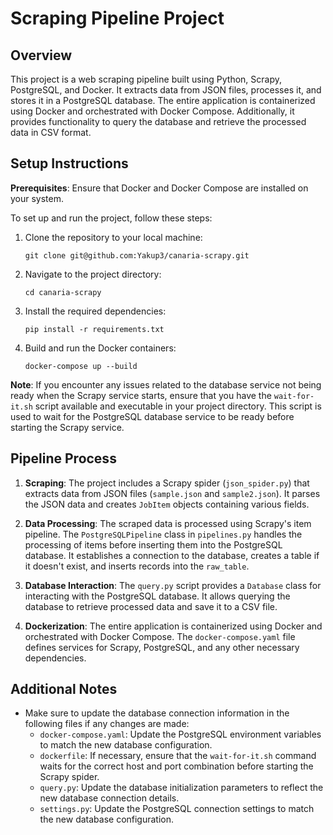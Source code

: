 # Scraping Pipeline Project

## Overview

This project is a web scraping pipeline built using Python, Scrapy, PostgreSQL, and Docker. It extracts data from JSON files, processes it, and stores it in a PostgreSQL database. The entire application is containerized using Docker and orchestrated with Docker Compose. Additionally, it provides functionality to query the database and retrieve the processed data in CSV format.

## Setup Instructions

**Prerequisites**: Ensure that Docker and Docker Compose are installed on your system.

To set up and run the project, follow these steps:

1. Clone the repository to your local machine:

   ```
   git clone git@github.com:Yakup3/canaria-scrapy.git
   ```

2. Navigate to the project directory:

   ```
   cd canaria-scrapy
   ```

3. Install the required dependencies:

   ```
   pip install -r requirements.txt
   ```

4. Build and run the Docker containers:

   ```
   docker-compose up --build
   ```

**Note**: If you encounter any issues related to the database service not being ready when the Scrapy service starts, ensure that you have the `wait-for-it.sh` script available and executable in your project directory. This script is used to wait for the PostgreSQL database service to be ready before starting the Scrapy service.

## Pipeline Process

1. **Scraping**: The project includes a Scrapy spider (`json_spider.py`) that extracts data from JSON files (`sample.json` and `sample2.json`). It parses the JSON data and creates `JobItem` objects containing various fields.

2. **Data Processing**: The scraped data is processed using Scrapy's item pipeline. The `PostgreSQLPipeline` class in `pipelines.py` handles the processing of items before inserting them into the PostgreSQL database. It establishes a connection to the database, creates a table if it doesn't exist, and inserts records into the `raw_table`.

3. **Database Interaction**: The `query.py` script provides a `Database` class for interacting with the PostgreSQL database. It allows querying the database to retrieve processed data and save it to a CSV file.

4. **Dockerization**: The entire application is containerized using Docker and orchestrated with Docker Compose. The `docker-compose.yaml` file defines services for Scrapy, PostgreSQL, and any other necessary dependencies.

## Additional Notes

- Make sure to update the database connection information in the following files if any changes are made:
  - `docker-compose.yaml`: Update the PostgreSQL environment variables to match the new database configuration.
  - `dockerfile`: If necessary, ensure that the `wait-for-it.sh` command waits for the correct host and port combination before starting the Scrapy spider.
  - `query.py`: Update the database initialization parameters to reflect the new database connection details.
  - `settings.py`: Update the PostgreSQL connection settings to match the new database configuration.
